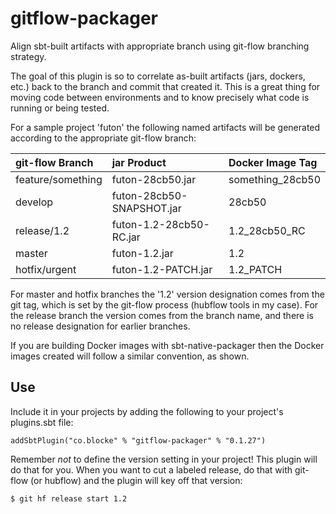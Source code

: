 # gitflow-packager
Align sbt-built artifacts with appropriate branch using git-flow branching strategy.

The goal of this plugin is so to correlate as-built artifacts (jars, dockers, etc.) back to the branch and commit that created it.  This is a great thing for moving code between environments and to know precisely what code is running or being tested.

For a sample project 'futon' the following named artifacts will be generated according to the appropriate git-flow branch:

| git-flow Branch  | jar Product | Docker Image Tag |
| :------------ |:---------- | :--------------- |
| feature/something      | futon-28cb50.jar | something_28cb50
| develop      | futon-28cb50-SNAPSHOT.jar | 28cb50
| release/1.2 | futon-1.2-28cb50-RC.jar | 1.2_28cb50_RC
| master | futon-1.2.jar | 1.2
| hotfix/urgent | futon-1.2-PATCH.jar | 1.2_PATCH

For master and hotfix branches the '1.2' version designation comes from the git tag, which is set by the git-flow process (hubflow tools in my case).  For the release branch the version comes from the branch name, and there is no release designation for earlier branches.

If you are building Docker images with sbt-native-packager then the Docker images created will follow a similar convention, as shown.

## Use

Include it in your projects by adding the following to your project's plugins.sbt file:

    addSbtPlugin("co.blocke" % "gitflow-packager" % "0.1.27")

Remember *not* to define the version setting in your project!  This plugin will do that for you.  When you want to cut a labeled release, do that with git-flow (or hubflow) and the plugin will key off that version:

    $ git hf release start 1.2

